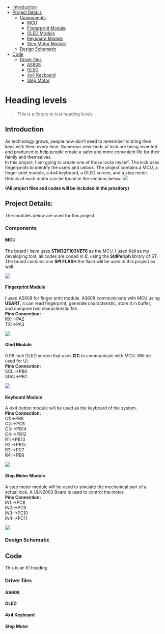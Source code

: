 - [Introduction](#introduction)
- [Project Details](#project-details)
  * [Components](#components)
    + [MCU](#mcu)
    + [Fingerprint Module](#fingerprint-module)
    + [OLED Module](#oled-module)
    + [Keyboard Module](#keyboard-module)
    + [Step Motor Module](#step-motor-module)
  * [Design Schematic](#design-schematic)
- [Code](#code)
  * [Driver files](#driver-files)
    + [AS608](#as608)
    + [OLED](#oled)
    + [4x4 Keyboard](#4x4-keyboard)
    + [Step Motor](#step-motor)


# Heading levels

> This is a fixture to test heading levels

<!-- toc -->

## Introduction
As technology grows, people now don't need to remember to bring their keys with them every time.
Numerous new kinds of lock are being invented and produced to help people create a safer and more convinient life for their family and themselves.\
In this project, I am going to create one of those locks myself. The lock uses fingerprints to identify the users and unlock. The project contains a MCU, a finger print module,
a 4x4 keyboard, a OLED screen, and a step motor. Details of each motor can be found in the sections below.
![](image/Project.jpg)

**(All project files and codes will be included in the prository)**

## Project Details:

The modules below are used for this project.

### Components

#### MCU
The board I have uses **STM32F103VET6** as the MCU. I used Keil as my developing tool, all codes are coded in **C**, using the **StdPeriph** library of ST.\
The board contains one **SPI FLASH** the flash will be used in this project as well.

![](https://github.com/jiwu66/Smart_Lock_Project/blob/main/image/ee96a469af56a7de4c5dc01b580b70b.jpg)

#### Fingerprint Module
I used AS608 for finger print module. AS608 communicxate with MCU using **USART**, it can read fingerprint, generate characteristic, store it in buffer, and compare two characteristic file.\
**Pins Connection:**\
RX:->PA2\
TX:->PA3

![](https://github.com/jiwu66/Smart_Lock_Project/blob/main/image/AS608.jpg)

#### Oled Module
0.96 inch OLED screen that uses **I2C** to communicate with MCU. Will be used for UI.\
**Pins Connection:**\
SCL:->PB6\
SDA:->PB7

![](https://github.com/jiwu66/Smart_Lock_Project/blob/main/image/oled.jpg)

#### Keyboard Module
A 4x4 button module will be used as the keyboard of the system.\
**Pins Connection:**\
C1:->PB8\
C2:->PC6\
C3:->PB14\
C4:->PB12\
R1:->PB13\
R2:->PB15\
R3:->PC7\
R4:->PB9

![](https://github.com/jiwu66/Smart_Lock_Project/blob/main/image/keyboard.jpg)

#### Step Motor Module
A step motor module will be used to simulate the mechanical part of a actual lock. A ULN2003 Board is used to control the motor.\
**Pins Connection:**\
IN1:->PC8\
IN2:->PC9\
IN3:->PC10\
IN4:->PC11

![](https://github.com/jiwu66/Smart_Lock_Project/blob/main/image/motor.jpg)
### Design Schematic

## Code

This is an h1 heading

### Driver files

#### AS608

#### OLED

#### 4x4 Keyboard

#### Step Motor

